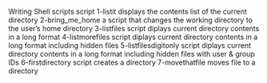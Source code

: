 Writing Shell scripts
script 1-listit displays the contents list of the current directory
2-bring_me_home a script that changes the working directory to the user’s home directory
3-listfiles script diplays current directory contents in a long format
4-listmorefiles script diplays current directory contents in a long format including hidden files
5-listfilesdigitonly script diplays current directory contents in a long format including hidden files with user & group IDs
6-firstdirectory script creates a directory
7-movethatfile moves file to a directory
